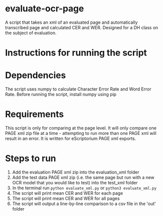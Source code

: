 # evaluate-ocr-page
A script that takes an xml of an evaluated page and automatically transcribed page and calculated CER and WER. Designed for a DH class on the subject of evaluation.

# Instructions for running the script

# Dependencies
The script uses numpy to calculate Character Error Rate and Word Error Rate. Before running the script, install numpy using pip

# Requirements
This script is only for comparing at the page level. It will only compare one PAGE xml zip file at a time - attempting to run more than one PAGE xml will result in an error. It is written for eScriptorium PAGE xml exports. 

# Steps to run
1. Add the evaluation PAGE xml zip into the evaluation_xml folder
2. Add the test data PAGE xml zip (i.e. the same page but run with a new OCR model that you would like to test) into the test_xml folder
3. In the terminal run ```python evaluate_xml.py``` or ```python3 evaluate_xml.py```
4. The script will print mean CER and WER for each page
5. The script will print mean CER and WER for all pages
6. The script will output a line-by-line comparison to a csv file in the 'out' folder
